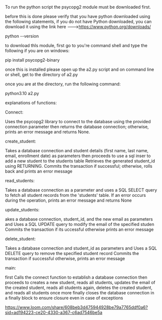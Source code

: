 To run the python script the psycopg2 module must be downloaded first.

before this is done please verify that you have python downloaded using the following statements, if you do not have Python downloaded, you can download it using the link here --->https://www.python.org/downloads/

python --version

to download thIs module, first go to you're command shell and type the following if you are on windows:

pip install psycopg2-binary

once this is installed please open up the a2.py script and on command line or shell, get to the directory of a2.py

once you are at the directory, run the following command:

python3.10 a2.py

explanations of functions:

Connect:

Uses the psycopg2 library to connect to the database using the provided connection parameter then returns the database connection; otherwise, prints an error message and returns None.

create_student:

Takes a database connection and student details (first name, last name, email, enrollment date) as parameters then proceeds to use a sql inser to add a new student to the students table
Retrieves the generated student_id using RETURNING.
Commits the transaction if successful; otherwise, rolls back and prints an error message

read_students:

Takes a database connection as a parameter and uses a SQL SELECT query to fetch all student records from the 'students' table.
If an error occurs during the operation, prints an error message and returns None

update_students:

akes a database connection, student_id, and the new email as parameters and Uses a SQL UPDATE query to modify the email of the specified studen
Commits the transaction if its uccessful otherwise prints an error message

delete_student:

Takes a database connection and student_id as parameters and Uses a SQL DELETE query to remove the specified student record
Commits the transaction if successful otherwise, prints an error message

main:

first Calls the connect function to establish a database connection then proceeds to creates a new student, reads all students, updates the email of the created student, reads all students again, deletes the created student, and reads all students once more
finally closes the database connection in a finally block to ensure closure even in case of exceptions



https://www.loom.com/share/608beb3d475944928be79a7765ddf0a6?sid=ad194223-ce20-4330-a367-c6ad7546be5a
